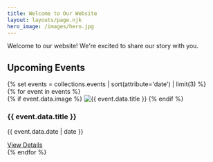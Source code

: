 ```yaml
---
title: Welcome to Our Website
layout: layouts/page.njk
hero_image: /images/hero.jpg
---
```


Welcome to our website! We're excited to share our story with you.

<h2>Upcoming Events</h2>
{% set events = collections.events | sort(attribute='date') | limit(3) %}

<div class="events-preview">
    {% for event in events %}
    <div class="event-preview-card">
        {% if event.data.image %}
        <img src="{{ event.data.image }}" alt="{{ event.data.title }}" class="event-preview-image">
        {% endif %}
        <div class="event-preview-content">
            <h3>{{ event.data.title }}</h3>
            <p>{{ event.data.date | date }}</p>
            <a href="{{ event.url }}" class="btn">View Details</a>
        </div>
    </div>
    {% endfor %}
</div>
